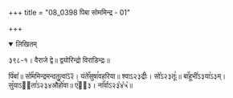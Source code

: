 +++
title = "08_0398 पिबा सोममिन्द्र - 01"

+++
<details open><summary>लिखितम्</summary>

३९८-१। वैराजे द्वे॥ द्वयोरिन्द्रो विराडिन्द्रः॥

पि꣥बा꣤॥ सो꣡꣯ममिन्द्रमन्दतुत्वाऽ᳒२᳒। यंते꣡꣯सुषा꣯वहरिया॥ श्वाऽ२३द्रीः꣢। सो꣡ऽ२३तूः꣢॥ बा꣡꣯हूभी꣢ऽ३या꣢ऽ३म्। सु꣡याऽ२᳐ता꣣ऽ२३४औ꣥꣯हो꣯वा॥ ए꣢ऽ᳐३। ना꣡꣯र्वाऽ२३꣡४꣡५꣡॥
</details>